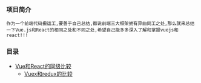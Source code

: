 
### 项目简介
    作为一个前端代码搬运工,要善于自己总结,都说前端三大框架拥有异曲同工之处,那么就来总结一下Vue.js和React的相同之处和不同之处,希望自己能多多深入了解和掌握vuejs和react!!!
### 目录
- [Vue和React的同级比较](#Vue和React的总结)
    - [Vuex和redux的比较](doc/vuex和redux的比较.md)


